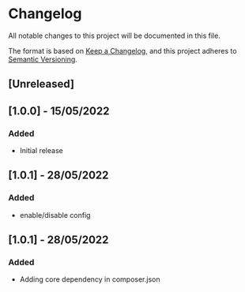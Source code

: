 # Changelog
All notable changes to this project will be documented in this file.

The format is based on [Keep a Changelog](https://keepachangelog.com/en/1.0.0/),
and this project adheres to [Semantic Versioning](https://semver.org/spec/v2.0.0.html).

## [Unreleased]

## [1.0.0] - 15/05/2022
### Added
- Initial release

## [1.0.1] -  28/05/2022
### Added
- enable/disable config

## [1.0.1] -  28/05/2022
### Added
- Adding core dependency in composer.json
